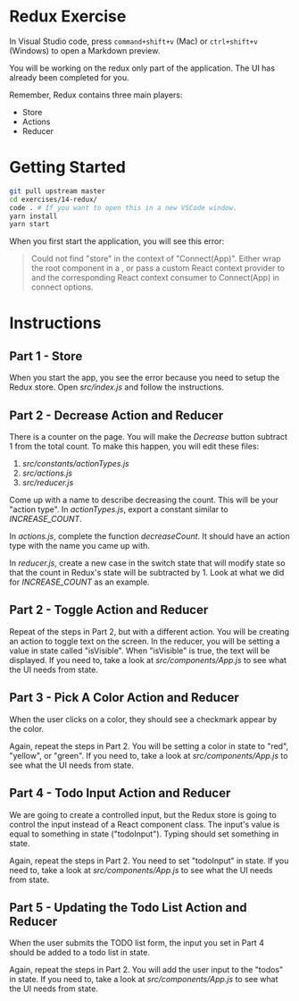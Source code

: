 # Redux Exercise

In Visual Studio code, press `command+shift+v` (Mac) or `ctrl+shift+v` (Windows) to open a Markdown preview.

You will be working on the redux only part of the application. The UI has already been completed for you.

Remember, Redux contains three main players:

- Store
- Actions
- Reducer

# Getting Started

```bash
git pull upstream master
cd exercises/14-redux/
code . # If you want to open this in a new VSCode window.
yarn install
yarn start
```

When you first start the application, you will see this error:

> Could not find "store" in the context of "Connect(App)". Either wrap the root component in a <Provider>, or pass a custom React context provider to <Provider> and the corresponding React context consumer to Connect(App) in connect options.

# Instructions

## Part 1 - Store

When you start the app, you see the error because you need to setup the Redux store. Open _src/index.js_ and follow the instructions.

## Part 2 - Decrease Action and Reducer

There is a counter on the page. You will make the _Decrease_ button subtract 1 from the total count. To make this happen, you will edit these files:

1. _src/constants/actionTypes.js_
2. _src/actions.js_
3. _src/reducer.js_

Come up with a name to describe decreasing the count. This will be your "action type". In _actionTypes.js_, export a constant similar to _INCREASE_COUNT_.

In _actions.js_, complete the function _decreaseCount_. It should have an action type with the name you came up with.

In _reducer.js_, create a new case in the switch state that will modify state so that the count in Redux's state will be subtracted by 1. Look at what we did for _INCREASE_COUNT_ as an example.

## Part 2 - Toggle Action and Reducer

Repeat of the steps in Part 2, but with a different action. You will be creating an action to toggle text on the screen. In the reducer, you will be setting a value in state called "isVisible". When "isVisible" is true, the text will be displayed. If you need to, take a look at _src/components/App.js_ to see what the UI needs from state.

## Part 3 - Pick A Color Action and Reducer

When the user clicks on a color, they should see a checkmark appear by the color.

Again, repeat the steps in Part 2. You will be setting a color in state to "red", "yellow", or "green". If you need to, take a look at _src/components/App.js_ to see what the UI needs from state.

## Part 4 - Todo Input Action and Reducer

We are going to create a controlled input, but the Redux store is going to control the input instead of a React component class. The input's value is equal to something in state ("todoInput"). Typing should set something in state.

Again, repeat the steps in Part 2. You need to set "todoInput" in state. If you need to, take a look at _src/components/App.js_ to see what the UI needs from state.

## Part 5 - Updating the Todo List Action and Reducer

When the user submits the TODO list form, the input you set in Part 4 should be added to a todo list in state.

Again, repeat the steps in Part 2. You will add the user input to the "todos" in state. If you need to, take a look at _src/components/App.js_ to see what the UI needs from state.
